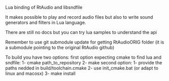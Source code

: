 Lua binding of RtAudio and libsndfile

It makes possible to play and record audio files but also to write sound generators and filters in Lua language.

There are still no docs but you can try lua samples to understand the api

Remember to use git submodule update for getting RtAudioORIG folder (it is a submodule pointing to the original RtAudio github)

To build you have two options:
first option expecting cmake to find lua and sndfile:
	1- cmake path_to_repository
	2- make
second option:
	1- provide the paths nedded in build/toolchain.cmake
	2- use init_cmake.bat (or adapt to linux and macosx)
	3- make install
	
